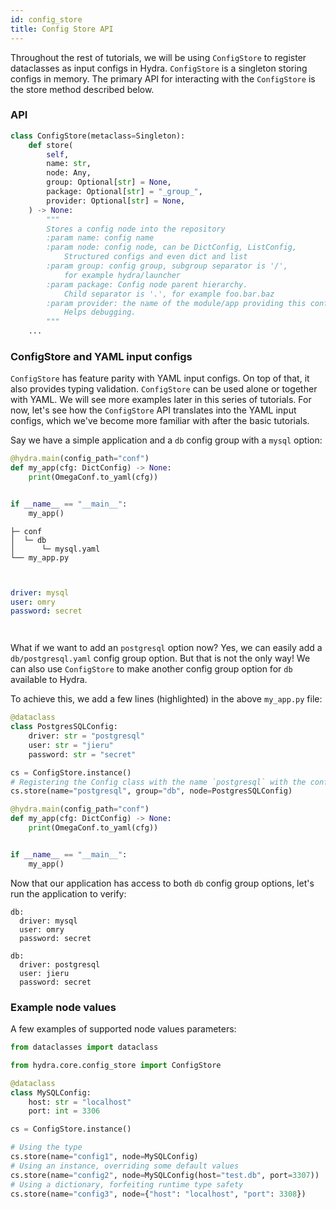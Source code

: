 ```yaml
---
id: config_store
title: Config Store API
---
```


Throughout the rest of tutorials, we will be using `ConfigStore` to register dataclasses as input configs in Hydra. 
`ConfigStore` is a singleton storing configs in memory. 
The primary API for interacting with the `ConfigStore` is the store method described below.

### API
```python
class ConfigStore(metaclass=Singleton):
    def store(
        self,
        name: str,
        node: Any,
        group: Optional[str] = None,
        package: Optional[str] = "_group_",
        provider: Optional[str] = None,
    ) -> None:
        """
        Stores a config node into the repository
        :param name: config name
        :param node: config node, can be DictConfig, ListConfig,
            Structured configs and even dict and list
        :param group: config group, subgroup separator is '/',
            for example hydra/launcher
        :param package: Config node parent hierarchy.
            Child separator is '.', for example foo.bar.baz
        :param provider: the name of the module/app providing this config.
            Helps debugging.
        """
    ...
```

### ConfigStore and YAML input configs

`ConfigStore` has feature parity with YAML input configs. On top of that, it also provides typing validation. 
`ConfigStore` can be used alone or together with YAML. We will see more examples later in this series of tutorials. 
For now, let's see how the `ConfigStore` API translates into the YAML input configs, which we've become more familiar 
with after the basic tutorials.

Say we have a simple application and a `db` config group with a `mysql` option:

<div className="row">

<div className="col col--5">

```python title="my_app.py"
@hydra.main(config_path="conf")
def my_app(cfg: DictConfig) -> None:
    print(OmegaConf.to_yaml(cfg))


if __name__ == "__main__":
    my_app()
```
</div>
<div className="col  col--4">

```text title="Directory layout"
├─ conf
│  └─ db
│      └─ mysql.yaml
└── my_app.py



```
</div>
<div className="col col--3">

```yaml title="db/mysql.yaml"
driver: mysql
user: omry
password: secret




```
</div>
</div>

What if we want to add an `postgresql` option now? Yes, we can easily add a `db/postgresql.yaml` config group option. But
that is not the only way! We can also use `ConfigStore` to make another config group option for `db` available to Hydra.

To achieve this, we add a few lines (highlighted) in the above `my_app.py` file:
<div className="col col--12">

```python title="my_app.py" {1-9}
@dataclass
class PostgresSQLConfig:
    driver: str = "postgresql"
    user: str = "jieru"
    password: str = "secret"

cs = ConfigStore.instance()
# Registering the Config class with the name `postgresql` with the config group `db`
cs.store(name="postgresql", group="db", node=PostgresSQLConfig)

@hydra.main(config_path="conf")
def my_app(cfg: DictConfig) -> None:
    print(OmegaConf.to_yaml(cfg))


if __name__ == "__main__":
    my_app()
```
</div>

Now that our application has access to both `db` config group options, let's run the application to verify:

<div className="row">

<div className="col col--6">

```commandline title="python my_app.py +db=mysql"
db:
  driver: mysql
  user: omry
  password: secret

```
</div>
<div className="col  col--6">

```commandline title="python my_app.py +db=postgresql"
db:
  driver: postgresql
  user: jieru
  password: secret

```
</div>
</div>


### Example node values
A few examples of supported node values parameters:
```python
from dataclasses import dataclass

from hydra.core.config_store import ConfigStore

@dataclass
class MySQLConfig:
    host: str = "localhost"
    port: int = 3306

cs = ConfigStore.instance()

# Using the type
cs.store(name="config1", node=MySQLConfig)
# Using an instance, overriding some default values
cs.store(name="config2", node=MySQLConfig(host="test.db", port=3307))
# Using a dictionary, forfeiting runtime type safety
cs.store(name="config3", node={"host": "localhost", "port": 3308})
```


